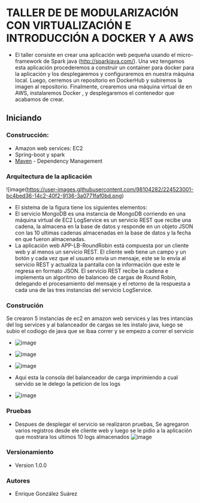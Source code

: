 # TALLER DE DE MODULARIZACIÓN CON VIRTUALIZACIÓN E INTRODUCCIÓN A DOCKER Y A AWS
- El taller consiste en crear una aplicación web pequeña usando el micro-framework de Spark java (http://sparkjava.com/). Una vez tengamos esta aplicación procederemos a construir un container para docker para la aplicación y los desplegaremos y configuraremos en nuestra máquina local. Luego, cerremos un repositorio en DockerHub y subiremos la imagen al repositorio. Finalmente, crearemos una máquina virtual de en AWS, instalaremos Docker , y desplegaremos el contenedor que acabamos de crear.

## Iniciando


### Construcción:
- Amazon web services: EC2
- Spring-boot y spark
- [Maven](https://maven.apache.org/) - Dependency Management

### Arquitectura de la aplicación
![image(https://user-images.githubusercontent.com/98104282/224523001-bc4bed36-14c2-40f2-9136-3a0771faf0bd.png)

- El sistema de la figura tiene los siguientes elementos:
- El servicio MongoDB es una instancia de MongoDB corriendo en una máquina virtual de EC2
LogService es un servicio REST que recibe una cadena, la almacena en la base de datos y responde en un objeto JSON con las 10 ultimas cadenas almacenadas en la base de datos y la fecha en que fueron almacenadas.
- La aplicación web APP-LB-RoundRobin está compuesta por un cliente web y al menos un servicio REST. El cliente web tiene un campo y un botón y cada vez que el usuario envía un mensaje, este se lo envía al servicio REST y actualiza la pantalla con la información que este le regresa en formato JSON. El servicio REST recibe la cadena e implementa un algoritmo de balanceo de cargas de Round Robin, delegando el procesamiento del mensaje y el retorno de la respuesta a cada una de las tres instancias del servicio LogService.


### Construción
Se crearon 5 instancias de ec2 en amazon web services y las tres intancias del log services  y al balanceador de cargas se les instalo java, luego se subio el codiogo de java que se ibaa correr y se empezo a correr el servicio
- ![image](https://user-images.githubusercontent.com/98104282/224523652-5d65bdb1-9de3-4d39-bdfa-93de54c5d302.png)
- ![image](https://user-images.githubusercontent.com/98104282/224523658-125e6645-085d-4c3b-b064-f6151bc150ae.png)
- ![image](https://user-images.githubusercontent.com/98104282/224523666-9f255215-e447-4c1e-ab37-f6cc08539b45.png)

- Aqui esta la consola del balanceador de carga imprimiendo a cual servido se le delego la peticion de los logs
- ![image](https://user-images.githubusercontent.com/98104282/224523809-68f47d39-3d53-46d5-8b85-6a4a5c773c04.png)





### Pruebas 
- Despues de desplegar el servicio se realizaron pruebas, Se agregaron varios registros desde ele cliente web y luego se le pidio a la aplicación que mostrara los ultimos 10 logs almacenados
![image](https://user-images.githubusercontent.com/98104282/224523302-aa560732-d9f5-4e60-833e-cc707688ecfa.png)



### Versionamiento
- Version 1.0.0
### Autores
- Enrique González Suárez



